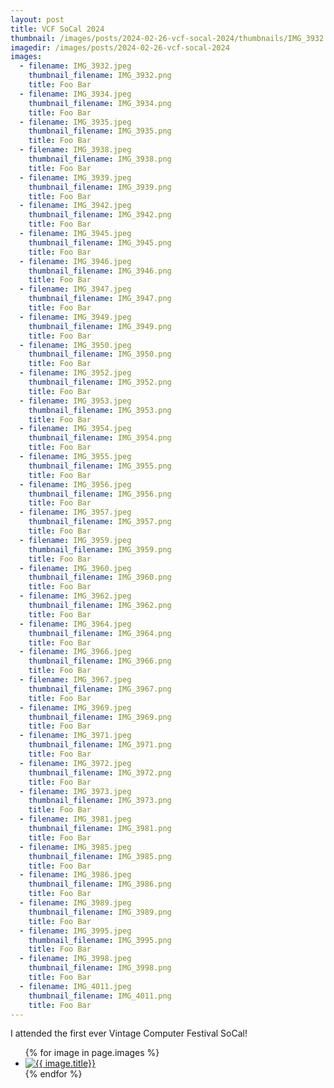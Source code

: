 ```yaml
---
layout: post
title: VCF SoCal 2024
thumbnail: /images/posts/2024-02-26-vcf-socal-2024/thumbnails/IMG_3932.png
imagedir: /images/posts/2024-02-26-vcf-socal-2024
images:
  - filename: IMG_3932.jpeg
    thumbnail_filename: IMG_3932.png
    title: Foo Bar
  - filename: IMG_3934.jpeg
    thumbnail_filename: IMG_3934.png
    title: Foo Bar
  - filename: IMG_3935.jpeg
    thumbnail_filename: IMG_3935.png
    title: Foo Bar
  - filename: IMG_3938.jpeg
    thumbnail_filename: IMG_3938.png
    title: Foo Bar
  - filename: IMG_3939.jpeg
    thumbnail_filename: IMG_3939.png
    title: Foo Bar
  - filename: IMG_3942.jpeg
    thumbnail_filename: IMG_3942.png
    title: Foo Bar
  - filename: IMG_3945.jpeg
    thumbnail_filename: IMG_3945.png
    title: Foo Bar
  - filename: IMG_3946.jpeg
    thumbnail_filename: IMG_3946.png
    title: Foo Bar
  - filename: IMG_3947.jpeg
    thumbnail_filename: IMG_3947.png
    title: Foo Bar
  - filename: IMG_3949.jpeg
    thumbnail_filename: IMG_3949.png
    title: Foo Bar
  - filename: IMG_3950.jpeg
    thumbnail_filename: IMG_3950.png
    title: Foo Bar
  - filename: IMG_3952.jpeg
    thumbnail_filename: IMG_3952.png
    title: Foo Bar
  - filename: IMG_3953.jpeg
    thumbnail_filename: IMG_3953.png
    title: Foo Bar
  - filename: IMG_3954.jpeg
    thumbnail_filename: IMG_3954.png
    title: Foo Bar
  - filename: IMG_3955.jpeg
    thumbnail_filename: IMG_3955.png
    title: Foo Bar
  - filename: IMG_3956.jpeg
    thumbnail_filename: IMG_3956.png
    title: Foo Bar
  - filename: IMG_3957.jpeg
    thumbnail_filename: IMG_3957.png
    title: Foo Bar
  - filename: IMG_3959.jpeg
    thumbnail_filename: IMG_3959.png
    title: Foo Bar
  - filename: IMG_3960.jpeg
    thumbnail_filename: IMG_3960.png
    title: Foo Bar
  - filename: IMG_3962.jpeg
    thumbnail_filename: IMG_3962.png
    title: Foo Bar
  - filename: IMG_3964.jpeg
    thumbnail_filename: IMG_3964.png
    title: Foo Bar
  - filename: IMG_3966.jpeg
    thumbnail_filename: IMG_3966.png
    title: Foo Bar
  - filename: IMG_3967.jpeg
    thumbnail_filename: IMG_3967.png
    title: Foo Bar
  - filename: IMG_3969.jpeg
    thumbnail_filename: IMG_3969.png
    title: Foo Bar
  - filename: IMG_3971.jpeg
    thumbnail_filename: IMG_3971.png
    title: Foo Bar
  - filename: IMG_3972.jpeg
    thumbnail_filename: IMG_3972.png
    title: Foo Bar
  - filename: IMG_3973.jpeg
    thumbnail_filename: IMG_3973.png
    title: Foo Bar
  - filename: IMG_3981.jpeg
    thumbnail_filename: IMG_3981.png
    title: Foo Bar
  - filename: IMG_3985.jpeg
    thumbnail_filename: IMG_3985.png
    title: Foo Bar
  - filename: IMG_3986.jpeg
    thumbnail_filename: IMG_3986.png
    title: Foo Bar
  - filename: IMG_3989.jpeg
    thumbnail_filename: IMG_3989.png
    title: Foo Bar
  - filename: IMG_3995.jpeg
    thumbnail_filename: IMG_3995.png
    title: Foo Bar
  - filename: IMG_3998.jpeg
    thumbnail_filename: IMG_3998.png
    title: Foo Bar
  - filename: IMG_4011.jpeg
    thumbnail_filename: IMG_4011.png
    title: Foo Bar
---
```


I attended the first ever Vintage Computer Festival SoCal!

<!-- more -->

<ul class="photo_gallery">
  {% for image in page.images %}
    <li><a href="{{ page.imagedir }}/{{ image.filename }}"><img src="{{ page.imagedir }}/thumbnails/{{ image.thumbnail_filename }}" alt="{{ image.title}}"/></a></li>
  {% endfor %}
</ul>
